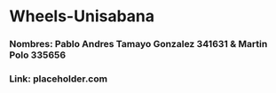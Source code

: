 # Wheels-Unisabana
### Nombres: Pablo Andres Tamayo Gonzalez 341631 & Martin Polo 335656
### Link: placeholder.com
